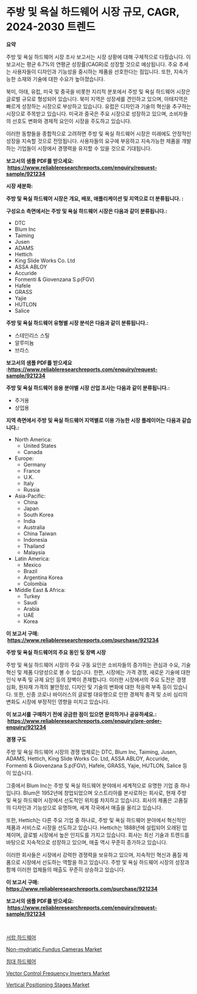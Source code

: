 <p><h1>주방 및 욕실 하드웨어 시장 규모, CAGR, 2024-2030 트렌드</h1></p><p><strong>요약</strong></p>
<p><p>주방 및 욕실 하드웨어 시장 조사 보고서는 시장 상황에 대해 구체적으로 다뤘습니다. 이 보고서는 평균 6.7%의 연평균 성장률(CAGR)로 성장할 것으로 예상됩니다. 주요 추세는 사용자들이 디자인과 기능성을 중시하는 제품을 선호한다는 점입니다. 또한, 지속가능한 소재와 기술에 대한 수요가 높아졌습니다.</p><p>북미, 아태, 유럽, 미국 및 중국을 비롯한 지리적 분포에서 주방 및 욕실 하드웨어 시장은 글로벌 규모로 형성되어 있습니다. 북미 지역은 성장세를 견인하고 있으며, 아태지역은 빠르게 성장하는 시장으로 부상하고 있습니다. 유럽은 디자인과 기술의 혁신을 추구하는 시장으로 주목받고 있습니다. 미국과 중국은 주요 시장으로 성장하고 있으며, 소비자들의 선호도 변화와 경제적 요인이 시장을 주도하고 있습니다.</p><p>이러한 동향들을 종합적으로 고려하면 주방 및 욕실 하드웨어 시장은 미래에도 안정적인 성장을 지속할 것으로 전망됩니다. 사용자들의 요구에 부응하고 지속가능한 제품을 개발하는 기업들이 시장에서 경쟁력을 유지할 수 있을 것으로 기대됩니다.</p></p>
<p><strong>보고서의 샘플 PDF를 받으세요: &nbsp;<a href="https://www.reliableresearchreports.com/enquiry/request-sample/921234">https://www.reliableresearchreports.com/enquiry/request-sample/921234</a></strong></p>
<p><strong>시장 세분화:</strong></p>
<p><strong> 주방 및 욕실 하드웨어 시장은 개요, 배포, 애플리케이션 및 지역으로 더 분류됩니다. :</strong></p>
<p><strong>구성요소 측면에서는 주방 및 욕실 하드웨어 시장은 다음과 같이 분류됩니다.:</strong></p>
<p><ul><li>DTC</li><li>Blum Inc</li><li>Taiming</li><li>Jusen</li><li>ADAMS</li><li>Hettich</li><li>King Slide Works Co. Ltd</li><li>ASSA ABLOY</li><li>Accuride</li><li>Formenti & Giovenzana S.p(FGV)</li><li>Hafele</li><li>GRASS</li><li>Yajie</li><li>HUTLON</li><li>Salice</li></ul></p>
<p><strong> 주방 및 욕실 하드웨어 유형별 시장 분석은 다음과 같이 분류됩니다.:</strong></p>
<p><ul><li>스테인리스 스틸</li><li>알루미늄</li><li>브라스</li></ul></p>
<p><strong>보고서의 샘플 PDF를 받으세요 :<a href="https://www.reliableresearchreports.com/enquiry/request-sample/921234">https://www.reliableresearchreports.com/enquiry/request-sample/921234</a></strong></p>
<p><strong> 주방 및 욕실 하드웨어 응용 분야별 시장 산업 조사는 다음과 같이 분류됩니다.:</strong></p>
<p><ul><li>주거용</li><li>상업용</li></ul></p>
<p><strong>지역 측면에서 주방 및 욕실 하드웨어 지역별로 이용 가능한 시장 플레이어는 다음과 같습니다.:</strong></p>
<p><ul>
    <li>
        North America:
        <ul>
            <li>United States</li>
            <li>Canada</li>
        </ul>
    </li>
    <li>
        Europe:
        <ul>
            <li>Germany</li>
            <li>France</li>
            <li>U.K.</li>
            <li>Italy</li>
            <li>Russia</li>
        </ul>
    </li>
    <li>
        Asia-Pacific:
        <ul>
            <li>China</li>
            <li>Japan</li>
            <li>South Korea</li>
            <li>India</li>
            <li>Australia</li>
            <li>China Taiwan</li>
            <li>Indonesia</li>
            <li>Thailand</li>
            <li>Malaysia</li>
        </ul>
    </li>
    <li>
        Latin America:
        <ul>
            <li>Mexico</li>
            <li>Brazil</li>
            <li>Argentina Korea</li>
            <li>Colombia</li>
        </ul>
    </li>
    <li>
        Middle East & Africa:
        <ul>
            <li>Turkey</li>
            <li>Saudi</li>
            <li>Arabia</li>
            <li>UAE</li>
            <li>Korea</li>
        </ul>
    </li>
    </ul></p>
<p><strong>이 보고서 구매: &nbsp;<a href="https://www.reliableresearchreports.com/purchase/921234">https://www.reliableresearchreports.com/purchase/921234</a></strong></p>
<p><strong>주방 및 욕실 하드웨어의 주요 동인 및 장벽 시장</strong></p>
<p><p>주방 및 욕실 하드웨어 시장의 주요 구동 요인은 소비자들의 증가하는 관심과 수요, 기술 혁신 및 제품 다양성으로 볼 수 있습니다. 한편, 시장에는 가격 경쟁, 새로운 기술에 대한 인식 부족 및 규제 요인 등의 장벽이 존재합니다. 이러한 시장에서의 주요 도전은 경쟁 심화, 원자재 가격의 불안정성, 디자인 및 기술의 변화에 대한 적응력 부족 등이 있습니다. 또한, 신종 코로나 바이러스의 글로벌 대유행으로 인한 경제적 충격 및 소비 심리의 변화도 시장에 부정적인 영향을 미치고 있습니다.</p></p>
<p><strong>이 보고서를 구매하기 전에 궁금한 점이 있으면 문의하거나 공유하세요.: &nbsp;<a href="https://www.reliableresearchreports.com/enquiry/pre-order-enquiry/921234">https://www.reliableresearchreports.com/enquiry/pre-order-enquiry/921234</a></strong></p>
<p><strong>경쟁 구도</strong></p>
<p><p>주방 및 욕실 하드웨어 시장의 경쟁 업체로는 DTC, Blum Inc, Taiming, Jusen, ADAMS, Hettich, King Slide Works Co. Ltd, ASSA ABLOY, Accuride, Formenti & Giovenzana S.p(FGV), Hafele, GRASS, Yajie, HUTLON, Salice 등이 있습니다.</p><p>그중에서 Blum Inc는 주방 및 욕실 하드웨어 분야에서 세계적으로 유명한 기업 중 하나입니다. Blum은 1952년에 창업되었으며 오스트리아를 본사로하는 회사로, 현재 주방 및 욕실 하드웨어 시장에서 선도적인 위치를 차지하고 있습니다. 회사의 제품은 고품질의 디자인과 기능성으로 유명하며, 세계 각국에서 매출을 올리고 있습니다.</p><p>또한, Hettich는 다른 주요 기업 중 하나로, 주방 및 욕실 하드웨어 분야에서 혁신적인 제품과 서비스로 시장을 선도하고 있습니다. Hettich는 1888년에 설립되어 오래된 업체이며, 글로벌 시장에서 높은 인지도를 가지고 있습니다. 회사는 최신 기술과 트렌드를 바탕으로 지속적으로 성장하고 있으며, 매출 역시 꾸준히 증가하고 있습니다.</p><p>이러한 회사들은 시장에서 강력한 경쟁력을 보유하고 있으며, 지속적인 혁신과 품질 제품으로 시장에서 선도하는 역할을 하고 있습니다. 주방 및 욕실 하드웨어 시장의 성장과 함께 이러한 업체들의 매출도 꾸준히 상승하고 있습니다.</p></p>
<p><strong>이 보고서 구매: &nbsp; <a href="https://www.reliableresearchreports.com/purchase/921234">https://www.reliableresearchreports.com/purchase/921234</a></strong></p>
<p><strong>보고서의 샘플 PDF를 받으세요: &nbsp;<a href="https://www.reliableresearchreports.com/enquiry/request-sample/921234">https://www.reliableresearchreports.com/enquiry/request-sample/921234</a></strong><strong></strong></p>
<p>&nbsp;</p>
<p><p><a href="https://github.com/sougarounis/Market-Research-Report-List-2/blob/main/2745913182062.md">서랍 하드웨어</a></p><p><a href="https://github.com/WillieWoodard/Market-Research-Report-List-3/blob/main/non-mydriatic-fundus-cameras-market.md">Non-mydriatic Fundus Cameras Market</a></p><p><a href="https://github.com/laholand/Market-Research-Report-List-2/blob/main/6612426182061.md">침대 하드웨어</a></p><p><a href="https://issuu.com/reportprime-2/docs/vector-control-frequency-inverters-market-size-203">Vector Control Frequency Inverters Market</a></p><p><a href="https://issuu.com/reportprime-2/docs/vertical-positioning-stages-market-size-2030.pptx">Vertical Positioning Stages Market</a></p></p>